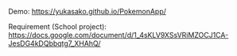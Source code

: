 Demo:
https://yukasako.github.io/PokemonApp/

Requirement (School project):
https://docs.google.com/document/d/1_4sKLV9XSsVRiMZOCJ1CA-JesDG4kDQbbqtg7_XHAhQ/
